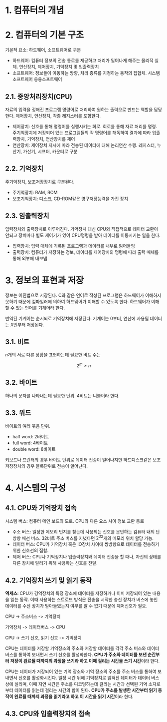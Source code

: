 # 1. 컴퓨터의 개념

# 2. 컴퓨터의 기본 구조
기본적 요소: 하드웨어, 소프트웨어로 구분

* 하드웨어: 컴퓨터 정보의 전송 통로를 제공하고 처리가 일어나게 해주는 물리적 실체. 연산장치, 제어장치, 기억장치 및 입출력장치
* 소프트웨어: 정보들이 이동하는 방향, 처리 종류를 지정하는 동작의 집합체. 시스템 소프트웨어 응용소프트웨어

## 2.1. 중앙처리장치(CPU)
자료의 입력을 정해진 프로그램 명령어로 처리하여 원하는 출력으로 만드는 역할을 담당한다. 제어장치, 연산장치, 각종 레지스터를 포함한다. 

* 제어장치: 신호를 통해 명령어를 실행시키는 회로. 회로를 통해 자료 처리를 명령. 주기억장치에 저장되어 있는 프로그램들의 각 명령어를 해독하여 결과에 따라 입출력장치, 기억장치, 연산장치를 제어
* 연산장치: 제어장치 지시에 따라 전송된 데이터에 대해 논리연산 수행. 레지스터, 누산기, 가산기, 시프터, 카운터로 구분

## 2.2. 기억장치
주기억장치, 보조저장장치로 구분된다. 

* 주기억장치: RAM, ROM
* 보조기억장치: 디스크, CD-ROM같은 영구저장능력을 가진 장치

## 2.3. 임출력장치
입력장치와 출력장치로 이루어진다. 기억장치 대신 CPU와 직접적으로 데이터 교환이 안되고 장치마다 별도 제어기가 있어 CPU명령을 받아 데이터를 이동시키는 일을 한다. 

* 입력장치: 입력 매체에 기록된 프로그램과 데이터를 내부로 읽어들임
* 출력장치: 컴퓨터가 저장하는 정보, 데이터를 제어장치의 명령에 따라 출력 매체를 통해 외부에 내보냄

# 3. 정보의 표현과 저장
정보는 이진법으로 저장된다. C와 같은 언어로 작성된 프로그램은 하드웨어가 이해하지 못하기 때문에 컴파일러에 의하여 하드웨어가 이해할 수 있도록 한다. 하드웨어가 이해할 수 있는 언어를 기계어라 한다. 

번역된 기계어는 순서되로 기억장치에 저장된다. 기계어는 $0$부터, 연산에 사용될 데이터는 $X$번부터 저장된다.

## 3.1. 비트
$n$개의 서로 다른 상황을 표현하는데 필요한 비트 수는 

$$2^m \geq n$$

## 3.2. 바이트
하나의 문자를 나타내는데 필요한 단위. 4비트는 니블이라 한다. 

## 3.3. 워드
바이트의 여러 묶음 단위.

* half word: 2바이트
* full word: 4바이트
* double word: 8바이트

키보드나 프린터의 경우 바이트 단위로 데이터 전송이 일어나지만 하드디스크같은 보조저장장치의 경우  블록단위로 전송이 일어난다. 

# 4. 시스템의 구성

## 4.1. CPU와 기억장치 접속
시스템 버스: 컴퓨터 메인 보드의 도로. CPU와 다른 요소 사이 정보 교환 통로

* 주소 버스: 일정한 메모리 번지를 찾는데 사용되는 신호를 운반하는 컴퓨터 내의 단방향 배선 버스. 32비트 주소 버스를 지녔다면 $2^32$개의 메모리 위치 할당 가능.
* 데이터 버스: CPU가 기억장치 혹은 IO장치 사이에 쌍방향으로 데이터를 전송하기 위한 신호선의 집합.
* 제어 버스: CPU나 기억장치나 입출력장치와 데이터 전송을 할 때나, 자신의 상태를 다른 장치에 알리기 위해 사용하는 신호를 전달.

## 4.2. 기억장치 쓰기 및 읽기 동작
**엑세스**: CPU가 깅억장치의 특정 장소에 데이터를 저장하거나 이미 저장되어 있는 내용을 읽는 동작. 이때 사용하는 스트로브 방식은 전송을 시작한 송신 장치가 버스에 놓인 데이터를 수신 장치가 받아들였는지 여부를 알 수 없기 때문에 제어신호가 필요. 

CPU -> 주소버스 -> 기억장치

기억장치 -> 데이터버스 -> CPU

CPU -> 쓰기 신호, 읽기 신호 -> 기억장치

CPU는 데이터를 저장할 기억장소의 주소와 저장할 데이터를 각각 주소 버스와 데이터 버스를 통하여 보내면서 쓰기 신호를 활성화한다. **CPU가 주소와 데이터를 보낸 순간부터 저장이 완료될 때까지의 과정을 쓰기라 하고 이때 걸리는 시간을 쓰기 시간**이라 한다. 

CPU는 데이터가 저장되어 있는 기억 장소와 기억 장소의 주소를 주소 버스를 통하여 보내면서 신호를 활성화시킨다. 일정 시간 뒤에 기억장치로 읽혀진 데이터가 데이터 버스상에 실리며, 이때 지연 시간은 주소를 디코딩하는데 걸리는 시간과 선택된 기억 소자로부터 데이터를 읽는데 걸리는 시간의 합이 된다. **CPU가 주소를 발생한 시간부터 읽기 동작이 완료될 때까지 과정을 읽기라고 하고 이 시간을 읽기 시간**이라 한다. 

## 4.3. CPU와 입출력장치의 접속